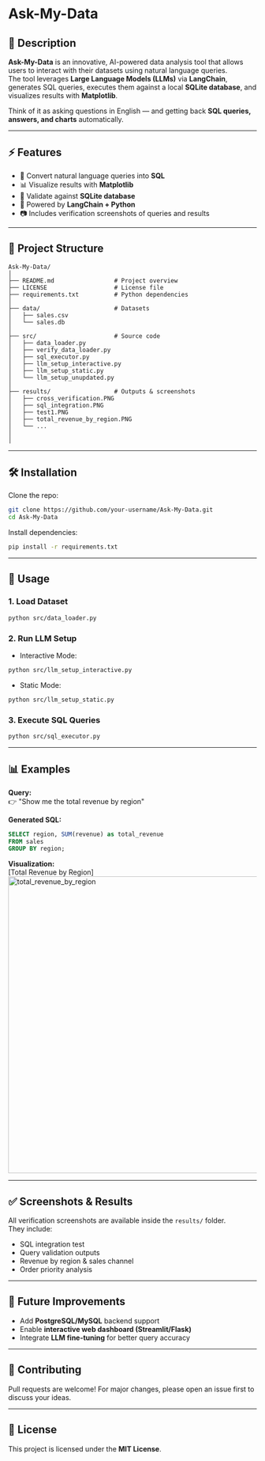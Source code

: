 # Ask-My-Data

## 📌 Description
**Ask-My-Data** is an innovative, AI-powered data analysis tool that allows users to interact with their datasets using natural language queries.  
The tool leverages **Large Language Models (LLMs)** via **LangChain**, generates SQL queries, executes them against a local **SQLite database**, and visualizes results with **Matplotlib**.  

Think of it as asking questions in English — and getting back **SQL queries, answers, and charts** automatically.  

---

## ⚡ Features
- 🧠 Convert natural language queries into **SQL**  
- 📊 Visualize results with **Matplotlib**  
- 💾 Validate against **SQLite database**  
- 🔗 Powered by **LangChain + Python**  
- 📷 Includes verification screenshots of queries and results  

---

## 📂 Project Structure
```
Ask-My-Data/
│
├── README.md                 # Project overview
├── LICENSE                   # License file
├── requirements.txt          # Python dependencies
│
├── data/                     # Datasets
│   ├── sales.csv
│   └── sales.db
│
├── src/                      # Source code
│   ├── data_loader.py
│   ├── verify_data_loader.py
│   ├── sql_executor.py
│   ├── llm_setup_interactive.py
│   ├── llm_setup_static.py
│   └── llm_setup_unupdated.py
│
├── results/                  # Outputs & screenshots
│   ├── cross_verification.PNG
│   ├── sql_integration.PNG
│   ├── test1.PNG
│   ├── total_revenue_by_region.PNG
│   └── ...
│
│
```

---

## 🛠️ Installation

Clone the repo:
```bash
git clone https://github.com/your-username/Ask-My-Data.git
cd Ask-My-Data
```

Install dependencies:
```bash
pip install -r requirements.txt
```

---

## 🚀 Usage

### 1. Load Dataset
```bash
python src/data_loader.py
```

### 2. Run LLM Setup
- Interactive Mode:
```bash
python src/llm_setup_interactive.py
```
- Static Mode:
```bash
python src/llm_setup_static.py
```

### 3. Execute SQL Queries
```bash
python src/sql_executor.py
```

---

## 📊 Examples

**Query:**  
👉 "Show me the total revenue by region"  

**Generated SQL:**  
```sql
SELECT region, SUM(revenue) as total_revenue 
FROM sales 
GROUP BY region;
```

**Visualization:**  
[Total Revenue by Region]
<img width="1000" height="600" alt="total_revenue_by_region" src="https://github.com/user-attachments/assets/886ca81c-275f-4c9e-bc84-d2784d015776" />

---

## ✅ Screenshots & Results
All verification screenshots are available inside the `results/` folder.  
They include:  
- SQL integration test  
- Query validation outputs  
- Revenue by region & sales channel  
- Order priority analysis  

---

## 📌 Future Improvements
- Add **PostgreSQL/MySQL** backend support  
- Enable **interactive web dashboard (Streamlit/Flask)**  
- Integrate **LLM fine-tuning** for better query accuracy  

---

## 🤝 Contributing
Pull requests are welcome! For major changes, please open an issue first to discuss your ideas.  

---

## 📜 License
This project is licensed under the **MIT License**.  
